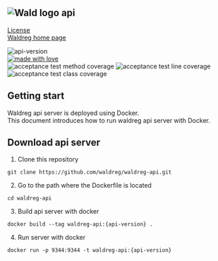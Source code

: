   
   
![Wald logo](https://user-images.githubusercontent.com/62425964/214485760-209749e1-fddd-44ea-9c21-a689a4add5cc.svg) __api__
---
[License](https://github.com/)      
[Waldreg home page](https://waldreg.org)   
      
![api-version](https://img.shields.io/badge/api--version-0.3.0-blueviolet)    
[![made with love](https://camo.githubusercontent.com/c6c5b56fc051557203c6dffa4242b41b09ff22f6303da15e47162a5c1691e8a5/68747470733a2f2f696d672e736869656c64732e696f2f62616467652f4d616465253230776974682d4c6f76652d2d2545322539442541342d726564)](https://camo.githubusercontent.com/c6c5b56fc051557203c6dffa4242b41b09ff22f6303da15e47162a5c1691e8a5/68747470733a2f2f696d672e736869656c64732e696f2f62616467652f4d616465253230776974682d4c6f76652d2d2545322539442541342d726564)   
![acceptance test method coverage](https://img.shields.io/badge/Acceptance%20test%20method%20coverage-94%25-brightgreen) ![acceptance test line coverage](https://img.shields.io/badge/Acceptance%20test%20line%20coverage-94%25-brightgreen) ![acceptance test class coverage](https://img.shields.io/badge/Acceptance%20test%20class%20coverage-96%25-brightgreen)   

## Getting start
Waldreg api server is deployed using Docker.     
This document introduces how to run waldreg api server with Docker.

## Download api server 
1. Clone this repository
``` textile
git clone https://github.com/waldreg/waldreg-api.git
```

2. Go to the path where the Dockerfile is located
``` textile
cd waldreg-api
```

3. Build api server with docker
``` docker
docker build --tag waldreg-api:{api-version} .
```

4. Run server with docker
``` docker
docker run -p 9344:9344 -t waldreg-api:{api-version}
```
